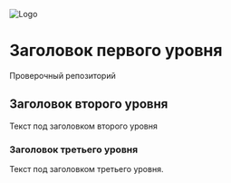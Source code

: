 ![Logo](https://upload.wikimedia.org/wikipedia/commons/5/54/GitHub_Logo.png "GitHub Logo")
# Заголовок первого уровня
Проверочный репозиторий

## Заголовок второго уровня
Текст под заголовком второго уровня

### Заголовок третьего уровня
Текст под заголовком третьего уровня.
